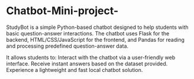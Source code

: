 # Chatbot-Mini-project-
StudyBot is a simple Python-based chatbot designed to help students with basic question-answer interactions. The chatbot uses Flask for the backend, HTML/CSS/JavaScript for the frontend, and Pandas for reading and processing predefined question-answer data.

It allows students to:
Interact with the chatbot via a user-friendly web interface.
Receive instant answers based on the dataset provided.
Experience a lightweight and fast local chatbot solution.
